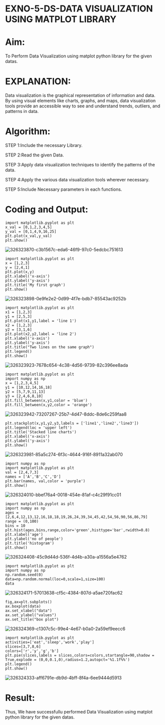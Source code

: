 # EXNO-5-DS-DATA VISUALIZATION USING MATPLOT LIBRARY

# Aim:
  To Perform Data Visualization using matplot python library for the given datas.

# EXPLANATION:
Data visualization is the graphical representation of information and data. By using visual elements like charts, graphs, and maps, data visualization tools provide an accessible way to see and understand trends, outliers, and patterns in data.

# Algorithm:
STEP 1:Include the necessary Library.

STEP 2:Read the given Data.

STEP 3:Apply data visualization techniques to identify the patterns of the data.

STEP 4:Apply the various data visualization tools wherever necessary.

STEP 5:Include Necessary parameters in each functions.

# Coding and Output:

```
import matplotlib.pyplot as plt
x_val = [0,1,2,3,4,5]
y_val = [0,1,4,9,16,25]
plt.plot(x_val,y_val)
plt.show()
```
![326323870-c3b1567c-eda6-46f9-97c0-5edcbc751613](https://github.com/dharani18p/EXNO-5-DS/assets/118343366/cf95bb4f-98e3-4e0c-b346-1b0bceb4d0d1)

```
import matplotlib.pyplot as plt
x = [1,2,3]
y = [2,4,1]
plt.plot(x,y)
plt.xlabel('x-axis')
plt.ylabel('y-axis')
plt.title('My first graph')
plt.show()
```
![326323898-0e9fe2e2-0d99-4f7e-bdb7-85543ac9252b](https://github.com/dharani18p/EXNO-5-DS/assets/118343366/b89a2096-b372-4438-94df-dd7257111a00)

```
import matplotlib.pyplot as plt
x1 = [1,2,3]
y1 = [2,5,3]
plt.plot(x1,y1,label = 'line 1')
x2 = [1,2,3]
y2 = [3,1,6]
plt.plot(x2,y2,label = 'line 2')
plt.xlabel('x-axis')
plt.ylabel('y-axis')
plt.title("Two lines on the same graph")
plt.legend()
plt.show()
```
![326323923-7678c654-4c38-4d56-9739-82c396ee8ada](https://github.com/dharani18p/EXNO-5-DS/assets/118343366/c3cf08fd-d01b-492e-a371-6c5700a580d1)

```
import matplotlib.pyplot as plt
import numpy as np
x = [1,2,3,4,5]
y1 = [10,12,14,16,18]
y2 = [5,7,9,11,13]
y3 = [2,4,6,8,10]
plt.fill_between(x,y1,color = 'blue')
plt.fill_between(x,y2,color = 'orange')
```
![326323942-73207267-25b7-4d47-8ddc-8de6c259faa8](https://github.com/dharani18p/EXNO-5-DS/assets/118343366/b32d98eb-5f1e-47eb-a6a7-1f172937205b)

```
plt.stackplot(x,y1,y2,y3,labels = ['line1','line2','line3'])
plt.legend(loc = 'upper left')
plt.title('Stacked line charts')
plt.xlabel('x-axis')
plt.ylabel('y-axis')
plt.show()
```
![326323981-85a5c274-6f3c-4644-916f-8911a32ab070](https://github.com/dharani18p/EXNO-5-DS/assets/118343366/b348c97d-d44f-4860-84c9-7eb93d9eb103)

```
import numpy as np
import matplotlib.pyplot as plt
val = [2,4,7,3]
names = ['A','B','C','D']
plt.bar(names, val,color = 'purple')
plt.show()
```
![326324010-bbef76a4-0018-454e-81af-c4c29f91cc01](https://github.com/dharani18p/EXNO-5-DS/assets/118343366/d22f1e0a-f14b-4d92-8339-b4c5478eb6f6)

```
import matplotlib.pyplot as plt
import numpy as np
ages = [2,6,4,12,13,12,16,18,18,19,26,24,39,34,45,42,54,56,90,56,86,79]
range = (0,100)
bins = 10
plt.hist(ages,bins,range,color='green',histtype='bar',rwidth=0.8)
plt.xlabel('age')
plt.ylabel('no of people')
plt.title('histogram')
plt.show()
```
![326324408-45c9d44d-536f-4d4b-a30a-a1556a5e4762](https://github.com/dharani18p/EXNO-5-DS/assets/118343366/e63577e6-5051-4beb-896a-652d6cce09e0)

```
import matplotlib.pyplot as plt
import numpy as np
np.random.seed(0)
data=np.random.normal(loc=0,scale=1,size=100)
data
```
![326324171-57013638-cf5c-4384-807d-a5ae720fac62](https://github.com/dharani18p/EXNO-5-DS/assets/118343366/66454d5b-c4a5-4f16-b993-412d2f55f4b9)

```
fig,ax=plt.subplots()
ax.boxplot(data)
ax.set_xlabel("data")
ax.set_ylabel("values")
ax.set_title("box plot")
```
![326324369-c1307c5c-99e4-4e67-b0a0-2a59ef9eecc6](https://github.com/dharani18p/EXNO-5-DS/assets/118343366/d983dc38-adb1-4afe-89ee-c0887008a7bb)

```
import matplotlib.pyplot as plt
activities=['eat','sleep','work','play']
slices=[3,7,8,6]
colors=['r','y','g','b']
plt.pie(slices,labels = slices,colors=colors,startangle=90,shadow = True,explode = (0,0,0.1,0),radius=1.2,autopct='%1.1f%%')
plt.legend()
plt.show()
```
![326324333-aff6791e-db9d-4bff-8f4a-6ee9444d5913](https://github.com/dharani18p/EXNO-5-DS/assets/118343366/8335a4cd-2033-43da-b056-a88cb1102ac8)


# Result:
  Thus, We have successfullu performed Data Visualization using matplot python library for the given datas.
